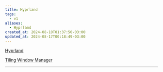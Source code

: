 ```yaml
---
title: Hyprland
tags:
  - v1
aliases:
  - Hyprland
created_at: 2024-08-10T01:37:50-03:00
updated_at: 2024-08-17T00:18:49-03:00
---
```


[Hyprland](https://hyprland.org/)

[Tiling Window Manager](Tiling_Window_Manager.md)

---

